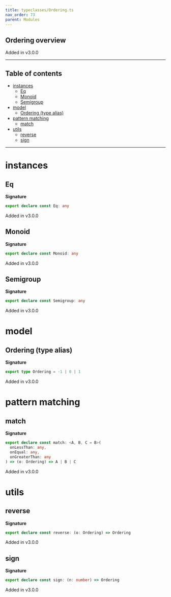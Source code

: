 ```yaml
---
title: typeclasses/Ordering.ts
nav_order: 73
parent: Modules
---
```


## Ordering overview

Added in v3.0.0

---

<h2 class="text-delta">Table of contents</h2>

- [instances](#instances)
  - [Eq](#eq)
  - [Monoid](#monoid)
  - [Semigroup](#semigroup)
- [model](#model)
  - [Ordering (type alias)](#ordering-type-alias)
- [pattern matching](#pattern-matching)
  - [match](#match)
- [utils](#utils)
  - [reverse](#reverse)
  - [sign](#sign)

---

# instances

## Eq

**Signature**

```ts
export declare const Eq: any
```

Added in v3.0.0

## Monoid

**Signature**

```ts
export declare const Monoid: any
```

Added in v3.0.0

## Semigroup

**Signature**

```ts
export declare const Semigroup: any
```

Added in v3.0.0

# model

## Ordering (type alias)

**Signature**

```ts
export type Ordering = -1 | 0 | 1
```

Added in v3.0.0

# pattern matching

## match

**Signature**

```ts
export declare const match: <A, B, C = B>(
  onLessThan: any,
  onEqual: any,
  onGreaterThan: any
) => (o: Ordering) => A | B | C
```

Added in v3.0.0

# utils

## reverse

**Signature**

```ts
export declare const reverse: (o: Ordering) => Ordering
```

Added in v3.0.0

## sign

**Signature**

```ts
export declare const sign: (n: number) => Ordering
```

Added in v3.0.0
